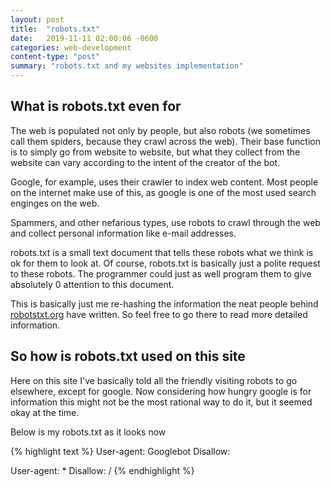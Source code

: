 ```yaml
---
layout: post
title:  "robots.txt"
date:   2019-11-11 02:00:06 -0600
categories: web-development
content-type: "post"
summary: "robots.txt and my websites implementation"
---
```


## What is robots.txt even for

The web is populated not only by people, but also robots (we sometimes call them spiders, because they crawl across the web). Their base function is to simply go from website to website, but what they collect from the website can vary according to the intent of the creator of the bot.

Google, for example, uses their crawler to index web content. Most people on the internet make use of this, as google is one of the most used search enginges on the web.

Spammers, and other nefarious types, use robots to crawl through the web and collect personal information like e-mail addresses.

robots.txt is a small text document that tells these robots what we think is ok for them to look at. Of course, robots.txt is basically just a polite request to these robots. The programmer could just as well program them to give absolutely 0 attention to this document.

This is basically just me re-hashing the information the neat people behind [robotstxt.org](htttps://www.robotstxt.org) have written. So feel free to go there to read more detailed information.

## So how is robots.txt used on this site

Here on this site I've basically told all the friendly visiting robots to go elsewhere, except for google. Now considering how hungry google is for information this might not be the most rational way to do it, but it seemed okay at the time.

Below is my robots.txt as it looks now

{% highlight text %}
User-agent: Googlebot
Disallow:

User-agent: *
Disallow: /
{% endhighlight %}

